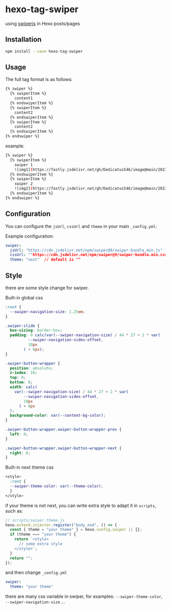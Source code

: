 # hexo-tag-swiper

using [swiperjs](https://swiperjs.com) in Hexo posts/pages

## Installation

```bash
npm install --save hexo-tag-swiper
```

## Usage

The full tag format is as follows:

```bash
{% swiper %}
  {% swiperItem %}
    content1
  {% endswiperItem %}
  {% swiperItem %}
    content2
  {% endswiperItem %}
  {% swiperItem %}
    content2
  {% endswiperItem %}
{% endswiper %}
```

example:

```bash
{% swiper %}
  {% swiperItem %}
    swiper 1
    ![img1](https://fastly.jsdelivr.net/gh/Dedicatus546/image@main/202304022159088.avif)
  {% endswiperItem %}
  {% swiperItem %}
    swiper 2
    ![img2](https://fastly.jsdelivr.net/gh/Dedicatus546/image@main/202304022159851.avif)
  {% endswiperItem %}
{% endswiper %}
```

## Configuration

You can configure the `jsUrl`, `cssUrl` and `theme` in your main `_config.yml`:

Example configuration:

```yml
swiper:
  jsUrl: "https://cdn.jsdelivr.net/npm/swiper@9/swiper-bundle.min.js"  // default is "https://cdn.jsdelivr.net/npm/swiper@9/swiper-bundle.min.js"
  cssUrl: ""https://cdn.jsdelivr.net/npm/swiper@9/swiper-bundle.min.css""  // default is "https://cdn.jsdelivr.net/npm/swiper@9/swiper-bundle.min.css"
  theme: "next"  // default is ""
```

## Style

there are some style change for swiper.

Built-in global css

```css
:root {
  --swiper-navigation-size: 1.25em;
}

.swiper-slide {
  box-sizing: border-box;
  padding: 0 calc(var(--swiper-navigation-size) / 44 * 27 + 2 * var(
          --swiper-navigation-sides-offset,
          10px
        ) + 6px);
}

.swiper-button-wrapper {
  position: absolute;
  z-index: 10;
  top: 0;
  bottom: 0;
  width: calc(
    var(--swiper-navigation-size) / 44 * 27 + 2 * var(
        --swiper-navigation-sides-offset,
        10px
      ) + 6px
  );
  background-color: var(--content-bg-color);
}

.swiper-button-wrapper.swiper-button-wrapper-prev {
  left: 0;
}

.swiper-button-wrapper.swiper-button-wrapper-next {
  right: 0;
}
```

Built-in next theme css

```css
<style>
  :root {
  --swiper-theme-color: var(--theme-color);
  }
</style>
```

if your theme is not next, you can write extra style to adapt it in `scripts`, such as:

```js
// scripts/swiper.theme.js
hexo.extend.injector.register("body_end", () => {
  const { theme = "your theme" } = hexo.config.swiper || {};
  if (theme === "your theme") {
    return `<style>
      // some extra style
    </style>`;
  }
  return "";
});
```

and then change `_config.yml`

```yml
swiper:
  theme: "your theme"
```

there are many css variable in swiper, for examples: `--swiper-theme-color`, `--swiper-navigation-size` ... 
